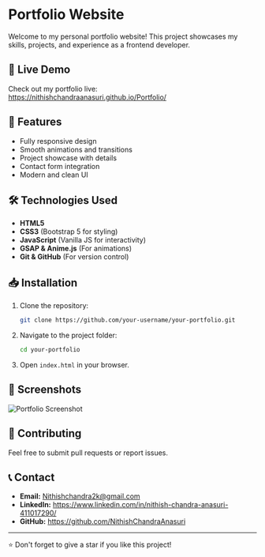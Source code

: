 
# Portfolio Website

Welcome to my personal portfolio website! This project showcases my skills, projects, and experience as a frontend developer.

## 🚀 Live Demo
Check out my portfolio live:  https://nithishchandraanasuri.github.io/Portfolio/

## 📌 Features
- Fully responsive design
- Smooth animations and transitions
- Project showcase with details
- Contact form integration
- Modern and clean UI

## 🛠️ Technologies Used
- **HTML5**
- **CSS3** (Bootstrap 5 for styling)
- **JavaScript** (Vanilla JS for interactivity)
- **GSAP & Anime.js** (For animations)
- **Git & GitHub** (For version control)

## 📥 Installation
1. Clone the repository:
   ```sh
   git clone https://github.com/your-username/your-portfolio.git
   ```
2. Navigate to the project folder:
   ```sh
   cd your-portfolio
   ```
3. Open `index.html` in your browser.

## 📸 Screenshots
![Portfolio Screenshot](#)

## 🤝 Contributing
Feel free to submit pull requests or report issues.

## 📞 Contact
- **Email:** Nithishchandra2k@gmail.com
- **LinkedIn:** https://www.linkedin.com/in/nithish-chandra-anasuri-411017290/
- **GitHub:** https://github.com/NithishChandraAnasuri

---
⭐ Don't forget to give a star if you like this project!


